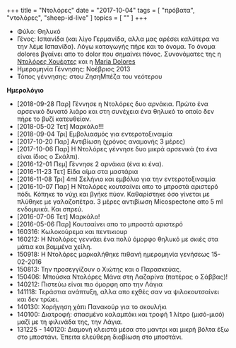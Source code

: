 +++
title = "Ντολόρες"
date = "2017-10-04"
tags = [ "πρόβατα", "ντολόρες", "sheep-id-live" ]
topics = [ "" ]
+++

-   Φύλο: Θηλυκό
-   Γένος: Ισπανίδα (και λίγο Γερμανίδα, αλλα μας αρέσει καλύτερα να την λέμε Ισπανίδα). Λόγω καταγωγής πήρε και το όνομα. Το όνομα dolores βγαίνει απο το dolor που σημαίνει πόνος. Συνονόματες της η [Ντολόρες Χουέρτες](<https://en.wikipedia.org/wiki/Dolores_Huerta>) και η [Μaria Dolores](<https://www.youtube.com/watch?v=_1yfwga4hnw>)
-   Ημερομηνία Γέννησης: Νοέβριος 2013
-   Τόπος γέννησης: στου ΖησηΜπέζα του νεότερου

**Ημερολόγιο**

-   <span class="timestamp-wrapper"><span class="timestamp">[2018-09-28 Παρ] </span></span> Γέννησε η Ντολόρες δυο αρνάκια. Πρώτο ένα αρσενικό δυνατό λιάρο και στη συνέχεια ένα θηλυκό το οποίο δεν πήρε το βυζί κατευθείαν.
-   <span class="timestamp-wrapper"><span class="timestamp">[2018-05-02 Τετ] </span></span> Μαρκάλο!!!
-   <span class="timestamp-wrapper"><span class="timestamp">[2018-09-04 Τρι] </span></span> Εμβολιασμός για εντεροτοξιναιμία
-   <span class="timestamp-wrapper"><span class="timestamp">[2017-10-20 Παρ] </span></span> Αντιβίωση (χρόνος αναμονής 3 μέρες)
-   <span class="timestamp-wrapper"><span class="timestamp">[2017-10-06 Παρ] </span></span> H Ντολόρες γέννησε δυο μικρά αρσενικά (το ένα είναι ίδιος ο Σκάλπι).
-   <span class="timestamp-wrapper"><span class="timestamp">[2016-12-01 Πεμ] </span></span> Γέννησε 2 αρνάκια (ένα κι ένα).
-   <span class="timestamp-wrapper"><span class="timestamp">[2016-11-23 Τετ] </span></span> Είδα αίμα στα μαστάρια
-   <span class="timestamp-wrapper"><span class="timestamp">[2016-11-08 Τρι] </span></span> 4ml Σελήνιο και εμβόλιο για την εντεροτοξιναιμία
-   <span class="timestamp-wrapper"><span class="timestamp">[2016-10-07 Παρ] </span></span> Η Ντολόρες κουτσαίνει απο το μπροστά αριστερό πόδι. Κόπηκε το νύχι και βγήκε πύον. Καθαρίστηκε όσο γίνεται με πλύθηκε με γαλαζοπέτρα. 3 μέρες αντιβίωση Micospectone απο 5 ml ενδομυικά. Και σπρεύ.
-   <span class="timestamp-wrapper"><span class="timestamp">[2016-07-06 Τετ] </span></span> Μαρκάλο!
-   <span class="timestamp-wrapper"><span class="timestamp">[2016-05-06 Παρ] </span></span> Κουτσαίνει απο το μπροστά αριστερό
-   160316: Κωλοκούρεμα και πεντικιουρ
-   160212: Η Ντολόρες γεννάει ένα πολύ όμορφο θηλυκό με σκιές στα μάτια και βαμμένα χείλη.
-   150918: Η Ντολόρες μαρκαλήθηκε πιθανή ημερομηνία γενήσεως 15-02-2016
-   150813: Την προσεγγίζουν ο Χιώτης και ο Παρασκεύας.
-   150406: Μπούσκα Ντολόρες Μάνα στη Λαζαρίνα (πατέρας ο Σάββας)!
-   140212: Πιστεύω είναι πιο όμορφη απο την Λάγια
-   141118: Τεράστια ανάπτυξη, αλλα απο εχθές σαν να ψιλοκουτσαίνει και δεν τρώει.
-   140130: Χορήγηση χάπι Πανακούρ για το σκουλήκι
-   140100: Διατροφή: σπασμένο καλαμπόκι και τροφή 1 λίτρο (μισό-μισό) μαζί με τη φιλινάδα της, την Λάγια.
-   131225 - 140120: Διαμονή κλειστά μέσα στο μαντρι και μικρή βόλτα έξω στο μποστάνι. Έπειτα ελεύθερη διαβίωση στο μποστάνι.
